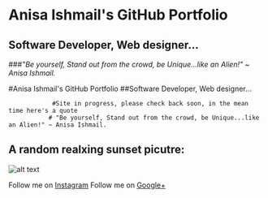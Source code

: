 # Anisa Ishmail's GitHub Portfolio

## Software Developer, Web designer...

###_"Be yourself, Stand out from the crowd, be Unique...like an Alien!" ~ Anisa Ishmail._

  #Anisa Ishmail's GitHub Portfolio
        ##Software Developer, Web designer...
        
                #Site in progress, please check back soon, in the mean time here's a quote
               # "Be yourself, Stand out from the crowd, be Unique...like an Alien!" ~ Anisa Ishmail.
            
            
 ## A random realxing sunset picutre:

![alt text](https://static.pexels.com/photos/221407/pexels-photo-221407.jpeg)


Follow me on [Instagram](http://www.instagram.com/anisa_ishmail/)
Follow me on [Google+](https://plus.google.com/101668443219221243601)
